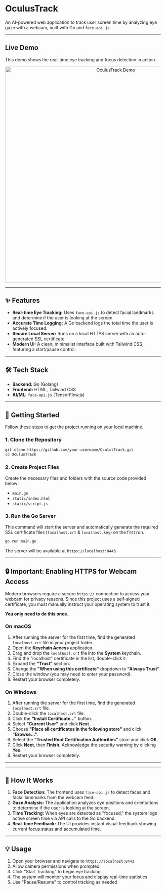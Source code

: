 # OculusTrack 
An AI-powered web application to track user screen time by analyzing eye gaze with a webcam, built with Go and `face-api.js`.

---

## Live Demo
This demo shows the real-time eye tracking and focus detection in action.

<p align="center">
  <img src="https://raw.githubusercontent.com/mohammadhasanii/OculusTrack/master/demo.gif" alt="OculusTrack Demo" width="700">
</p>

---

## ✨ Features
* **Real-time Eye Tracking:** Uses `face-api.js` to detect facial landmarks and determine if the user is looking at the screen.
* **Accurate Time Logging:** A Go backend logs the total time the user is actively focused.
* **Secure Local Server:** Runs on a local HTTPS server with an auto-generated SSL certificate.
* **Modern UI:** A clean, minimalist interface built with Tailwind CSS, featuring a start/pause control.

---

## 🛠️ Tech Stack
* **Backend:** Go (Golang)
* **Frontend:** HTML, Tailwind CSS
* **AI/ML:** `face-api.js` (TensorFlow.js)

---

## 🚀 Getting Started
Follow these steps to get the project running on your local machine.

### 1. Clone the Repository
```bash
git clone https://github.com/your-username/OculusTrack.git
cd OculusTrack
```

### 2. Create Project Files
Create the necessary files and folders with the source code provided below:
- `main.go`
- `static/index.html`
- `static/script.js`

### 3. Run the Go Server
This command will start the server and automatically generate the required SSL certificate files (`localhost.crt` & `localhost.key`) on the first run.

```bash
go run main.go
```

The server will be available at `https://localhost:8443`.

---

## 🔒 Important: Enabling HTTPS for Webcam Access
Modern browsers require a secure `https://` connection to access your webcam for privacy reasons. Since this project uses a self-signed certificate, you must manually instruct your operating system to trust it.

**You only need to do this once.**

### On macOS
1. After running the server for the first time, find the generated `localhost.crt` file in your project folder.
2. Open the **Keychain Access** application.
3. Drag and drop the `localhost.crt` file into the **System** keychain.
4. Find the "localhost" certificate in the list, double-click it.
5. Expand the **"Trust"** section.
6. Change the **"When using this certificate"** dropdown to **"Always Trust"**.
7. Close the window (you may need to enter your password).
8. Restart your browser completely.

### On Windows
1. After running the server for the first time, find the generated `localhost.crt` file.
2. Double-click the `localhost.crt` file.
3. Click the **"Install Certificate..."** button.
4. Select **"Current User"** and click **Next**.
5. Choose **"Place all certificates in the following store"** and click **"Browse..."**.
6. Select the **"Trusted Root Certification Authorities"** store and click **OK**.
7. Click **Next**, then **Finish**. Acknowledge the security warning by clicking **Yes**.
8. Restart your browser completely.

---


---

## 🧠 How It Works
1. **Face Detection:** The frontend uses `face-api.js` to detect faces and facial landmarks from the webcam feed.
2. **Gaze Analysis:** The application analyzes eye positions and orientations to determine if the user is looking at the screen.
3. **Time Tracking:** When eyes are detected as "focused," the system logs active screen time via API calls to the Go backend.
4. **Real-time Feedback:** The UI provides instant visual feedback showing current focus status and accumulated time.

---

## 💡 Usage
1. Open your browser and navigate to `https://localhost:8443`
2. Allow camera permissions when prompted
3. Click "Start Tracking" to begin eye tracking
4. The system will monitor your focus and display real-time statistics
5. Use "Pause/Resume" to control tracking as needed
